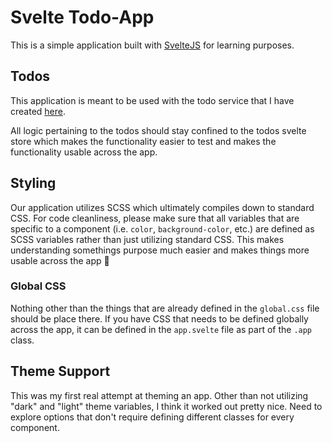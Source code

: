 # Svelte Todo-App

This is a simple application built with [SvelteJS]('https://svelte.dev') for learning purposes.

## Todos 

This application is meant to be used with the todo service that I have created [here]('https://gitlab.com/cameronadams777/todo-service'). 

All logic pertaining to the todos should stay confined to the todos svelte store which makes the functionality easier to test and makes the functionality usable across the app.

## Styling

Our application utilizes SCSS which ultimately compiles down to standard CSS. For code cleanliness, please make sure that all variables that are specific to a component (i.e. `color`, `background-color`, etc.) are defined as SCSS variables rather than just utilizing standard CSS. This makes understanding somethings purpose much easier and makes things more usable across the app 🙂

### Global CSS

Nothing other than the things that are already defined in the `global.css` file should be place there. If you have CSS that needs to be defined globally across the app, it can be defined in the `app.svelte` file as part of the `.app` class.

## Theme Support

This was my first real attempt at theming an app. Other than not utilizing "dark" and "light" theme variables, I think it worked out pretty nice. Need to explore options that don't require defining different classes for every component.